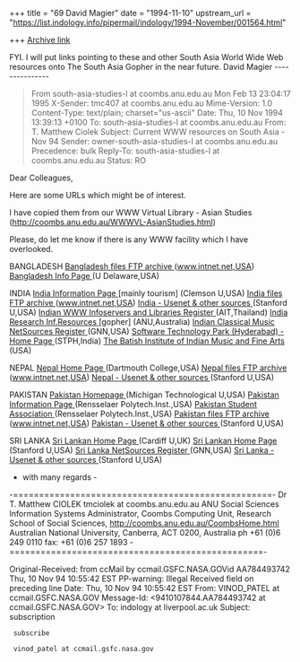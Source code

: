 +++
title = "69 David Magier"
date = "1994-11-10"
upstream_url = "https://list.indology.info/pipermail/indology/1994-November/001564.html"

+++
[Archive link](https://list.indology.info/pipermail/indology/1994-November/001564.html)

FYI. I will put links pointing  to these and other South Asia World
Wide Web resources onto The South Asia Gopher in the near future.
David Magier
                ---------------

>From south-asia-studies-l at coombs.anu.edu.au Mon Feb 13 23:04:17 1995
X-Sender: tmc407 at coombs.anu.edu.au
Mime-Version: 1.0
Content-Type: text/plain; charset="us-ascii"
Date: Thu, 10 Nov 1994 13:39:13 +0100
To: south-asia-studies-l at coombs.anu.edu.au
From: T. Matthew Ciolek <tmciolek at coombs.anu.edu.au>
Subject: Current WWW resources on South Asia - Nov 94
Sender: owner-south-asia-studies-l at coombs.anu.edu.au
Precedence: bulk
Reply-To: south-asia-studies-l at coombs.anu.edu.au
Status: RO

Dear Colleagues,

Here are some URLs which might be of interest.

I have copied them  from our WWW Virtual Library - Asian Studies  (http://coombs.anu.edu.au/WWWVL-AsianStudies.html) 

Please, do let me know if there is any WWW facility  which I have overlooked.

BANGLADESH
<A HREF="http://www.intnet.net/pub/COUNTRIES/Bangladesh">Bangladesh files FTP archive </A> (www.intnet.net,USA)
<A HREF="http://axe.asel.udel.edu/~kazi/bd.html">
Bangladesh Info Page </A> (U Delaware,USA)


INDIA
<A HREF="http://www.cs.clemson.edu/~nandu/india.html">India Information Page </A> [mainly tourism] (Clemson U,USA)
<A HREF="http://www.intnet.net/pub/COUNTRIES/India">India files FTP archive </A> (www.intnet.net,USA)
<A HREF="http://akebono.stanford.edu/yahoo/Regional_Information/Countries/India/">
India - Usenet & other sources </A> (Stanford U,USA)
<A HREF="http://emailhost.ait.ac.th/Asia/in.html">Indian WWW Infoservers and Libraries Register </A>(AIT,Thailand)
<A HREF="gopher://cheops.anu.edu.au/11/ResearchFacilities/ASIAN/India">India Research Inf.Resources </A>[gopher] (ANU,Australia)
<A HREF="http://nearnet.gnn.com/wic/music.04.html">Indian Classical Music NetSources Register </A> (GNN,USA)
<A HREF="http://www.stph.net/">Software Technology Park (Hyderabad) - Home Page </A> (STPH,India)
<A HREF="http://hypatia.ucsc.edu:70/1/RELATED/Batish">The Batish Institute of Indian Music and Fine Arts </A> (USA)


NEPAL
<A HREF="http://coos.dartmouth.edu/~rajendra/Nepal.html">Nepal Home Page </A> (Dartmouth College,USA)
<A HREF="http://www.intnet.net/pub/COUNTRIES/Nepal">Nepal files FTP archive </A> (www.intnet.net,USA)
<A HREF="http://akebono.stanford.edu/yahoo/Regional_Information/Countries/Nepal/">
Nepal - Usenet & other sources </A> (Stanford U,USA)


PAKISTAN
<A HREF="http://cuda3.me.mtu.edu:8023/home/maxwell-a.ee/kmushtaq/.mosaic/pakistan/pakistan.html">Pakistan Homepage </A>(Michigan Technological U,USA)
<A HREF="http://www.rpi.edu/~ansars/paksa_locker/pak_mosaic/pakistan.html">Pakistan Information Page </A> (Rensselaer Polytech.Inst.,USA)
<A HREF="http://www.rpi.edu/~ansars/paksa_locker/pak_mosaic/paksa_www.html">Pakistan Student Association </A> (Rensselaer Polytech.Inst.,USA)
<A HREF="http://www.intnet.net/pub/COUNTRIES/Pakistan">Pakistan files FTP archive </A> (www.intnet.net,USA)
<A HREF="http://akebono.stanford.edu/yahoo/Regional_Information/Countries/Pakistan/">
Pakistan - Usenet & other sources </A> (Stanford U,USA)


SRI LANKA
<A HREF="http://www.cm.cf.ac.uk/Slanka/sl_home.html">Sri Lankan Home Page </A> (Cardiff U,UK)
<A HREF="http://suif.stanford.edu/~saman/lanka/sri_lanka.html">Sri Lankan Home Page </A>(Stanford U,USA)
<A HREF="http://nearnet.gnn.com/wic/soc.60.html">Sri Lanka NetSources Register </A>(GNN,USA)
<A HREF="http://akebono.stanford.edu/yahoo/Regional_Information/Countries/Sri_Lanka/">
Sri Lanka - Usenet & other sources </A> (Stanford U,USA)


- with many regards -

-==================================================-
Dr T. Matthew CIOLEK           tmciolek at coombs.anu.edu.au
ANU Social Sciences Information Systems Administrator,
Coombs Computing Unit, Research School of Social Sciences,
        http://coombs.anu.edu.au/CoombsHome.html
Australian National University, Canberra, ACT 0200, Australia
ph +61 (0)6 249 0110             fax: +61 (0)6 257 1893
-=================================================-





Original-Received:  from ccMail by ccmail.GSFC.NASA.GOVid 
                   AA784493742 Thu, 10 Nov 94 10:55:42 EST
PP-warning: Illegal Received field on preceding line
Date: Thu, 10 Nov 94 10:55:42 EST
From: VINOD_PATEL at ccmail.GSFC.NASA.GOV
Message-Id: <9410107844.AA784493742 at ccmail.GSFC.NASA.GOV>
To: indology at liverpool.ac.uk
Subject: subscription



     subscribe

     vinod_patel at ccmail.gsfc.nasa.gov





